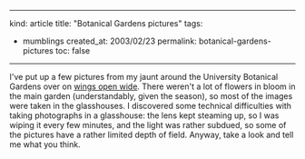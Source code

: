 -----
kind: article
title: "Botanical Gardens pictures"
tags:
- mumblings
created_at: 2003/02/23
permalink: botanical-gardens-pictures
toc: false
-----

<p>I've put up a few pictures from my jaunt around the University Botanical Gardens over on <a href="http://www.rousette.org.uk/mt-static/wingsopenwide/index.html ">wings open wide</a>. There weren't a lot of flowers in bloom in the main garden (understandably, given the season), so most of the images were taken in the glasshouses. I discovered some technical difficulties with taking photographs in a glasshouse: the lens kept steaming up, so I was wiping it every few minutes, and the light was rather subdued, so some of the pictures have a rather limited depth of field. Anyway, take a look and tell me what you think.</p>


